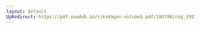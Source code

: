 ```yaml
---
layout: default
UpRedirect: https://pdf.swedeb.se/riksdagen-volumeG-pdf/199798/reg_199798/reg_199798_0015.pdf
---
```

